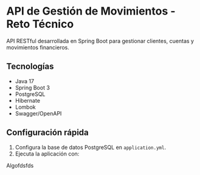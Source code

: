 # API de Gestión de Movimientos - Reto Técnico

API RESTful desarrollada en Spring Boot para gestionar clientes, cuentas y movimientos financieros.

## Tecnologías

- Java 17
- Spring Boot 3
- PostgreSQL
- Hibernate
- Lombok
- Swagger/OpenAPI

## Configuración rápida

1. Configura la base de datos PostgreSQL en `application.yml`.
2. Ejecuta la aplicación con:

Algofdsfds
